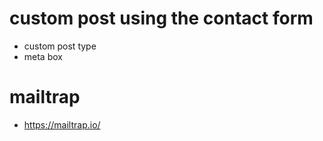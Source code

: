# custom post using the contact form 

- custom post type
- meta box 

# mailtrap
- https://mailtrap.io/